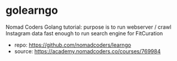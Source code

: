 # golearngo

Nomad Coders Golang tutorial: purpose is to run webserver / crawl Instagram data fast enough to run search engine for FitCuration
- repo: https://github.com/nomadcoders/learngo
- source: https://academy.nomadcoders.co/courses/769984
